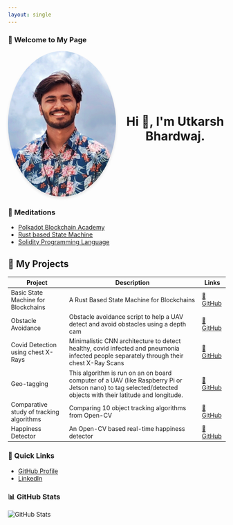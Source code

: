 ```yaml
---
layout: single
---
```


### 📘 Welcome to My Page

<div style="display: flex; align-items: center; gap: 20px;">
  <div style="flex: 0 0 250px;">
    <img 
      src="images/me.jpg" 
      alt="Utkarsh Bhardwaj" 
      width="250" 
      style="border-radius: 50%; box-shadow: 0 4px 6px rgba(0,0,0,0.1);"
    />
  </div>
  
  <div style="flex: 1; text-align: center;">
    <h1>Hi 👋, I'm Utkarsh Bhardwaj.</h1>
  </div>
</div>

### 📝 Meditations

- [Polkadot Blockchain Academy](/PBA-X.md)
- [Rust based State Machine](/Rust-state-machine.md)
- [Solidity Programming Language](/Solidity.md)

## 🚀 My Projects

| Project | Description | Links |
|---------|-------------|-------|
| Basic State Machine for Blockchains | A Rust Based State Machine for Blockchains | [🔗 GitHub](https://github.com/UtkarshBhardwaj007/dotcodeschool-rust-state-machine) |
| Obstacle Avoidance | Obstacle avoidance script to help a UAV detect and avoid obstacles using a depth cam | [🔗 GitHub](https://github.com/UtkarshBhardwaj007/Obstacle-Avoidance) |
| Covid Detection using chest X-Rays | Minimalistic CNN architecture to detect healthy, covid infected and pneumonia infected people separately through their chest X-Ray Scans | [🔗 GitHub](https://github.com/UtkarshBhardwaj007/Covid-and-Pneumonia-detection-using-chest-X-RAYS) |
| Geo-tagging | This algorithm is run on an on board computer of a UAV (like Raspberry Pi or Jetson nano) to tag selected/detected objects with their latitude and longitude. | [🔗 GitHub](https://github.com/UtkarshBhardwaj007/Geotagging-using-python-and-python-libraries-like-geopy) |
| Comparative study of tracking algorithms | Comparing 10 object tracking algorithms from Open-CV| [🔗 GitHub](https://github.com/UtkarshBhardwaj007/Tracking-Algorithms-Comparative-study-) |
| Happiness Detector | An Open-CV based real-time happiness detector | [🔗 GitHub](https://github.com/UtkarshBhardwaj007/Happiness-detector-with-OpenCV) |


### 🔗 Quick Links

- [GitHub Profile](https://github.com/UtkarshBhardwaj007)
- [LinkedIn](https://www.linkedin.com/in/utkarshbhardwaj00/)

### 📊 GitHub Stats

![GitHub Stats](https://github-readme-stats.vercel.app/api?username=UtkarshBhardwaj007&show_icons=true)

